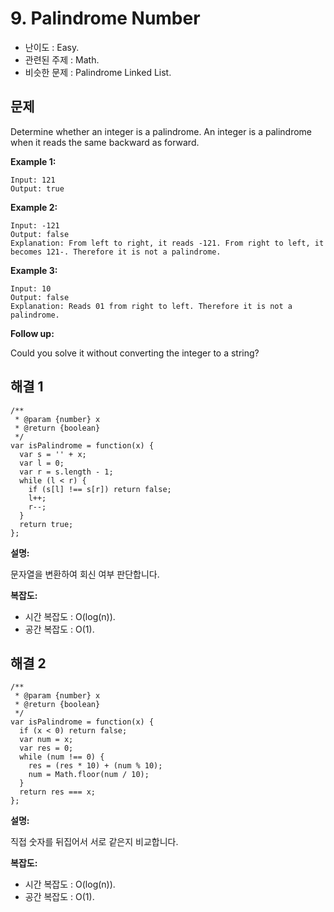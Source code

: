 # 9. Palindrome Number

- 난이도 : Easy.
- 관련된 주제 : Math.
- 비슷한 문제 : Palindrome Linked List.

## 문제

Determine whether an integer is a palindrome. An integer is a palindrome when it reads the same backward as forward.

**Example 1:**

```
Input: 121
Output: true
```

**Example 2:**

```
Input: -121
Output: false
Explanation: From left to right, it reads -121. From right to left, it becomes 121-. Therefore it is not a palindrome.
```

**Example 3:**

```
Input: 10
Output: false
Explanation: Reads 01 from right to left. Therefore it is not a palindrome.
```

**Follow up:**

Could you solve it without converting the integer to a string?

## 해결 1

```
/**
 * @param {number} x
 * @return {boolean}
 */
var isPalindrome = function(x) {
  var s = '' + x;
  var l = 0;
  var r = s.length - 1;
  while (l < r) {
    if (s[l] !== s[r]) return false;
    l++;
    r--;
  }
  return true;
};
```

**설명:**

문자열을 변환하여 회신 여부 판단합니다.

**복잡도:**

- 시간 복잡도 : O(log(n)).
- 공간 복잡도 : O(1).

## 해결 2

```
/**
 * @param {number} x
 * @return {boolean}
 */
var isPalindrome = function(x) {
  if (x < 0) return false;
  var num = x;
  var res = 0;
  while (num !== 0) {
    res = (res * 10) + (num % 10);
    num = Math.floor(num / 10);
  }
  return res === x;
};
```

**설명:**

직접 숫자를 뒤집어서 서로 같은지 비교합니다.

**복잡도:**

- 시간 복잡도 : O(log(n)).
- 공간 복잡도 : O(1).
